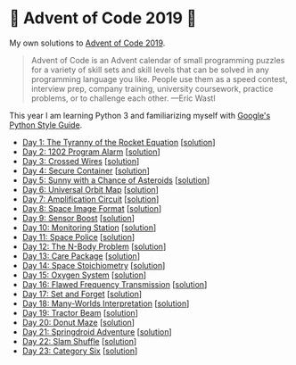 # 🎄 Advent of Code 2019 🎄

My own solutions to [Advent of Code 2019](https://adventofcode.com/2019).

> Advent of Code is an Advent calendar of small programming puzzles for a variety of skill sets and skill levels that can be solved in any programming language you like. People use them as a speed contest, interview prep, company training, university coursework, practice problems, or to challenge each other.  —Eric Wastl

This year I am learning Python 3 and familiarizing myself with [Google's Python Style Guide](http://google.github.io/styleguide/pyguide.html).

* [Day 1: The Tyranny of the Rocket Equation](https://adventofcode.com/2019/day/1) [[solution](https://github.com/loociano/advent-of-code/blob/master/aoc2019/src/day01/solution.py)]
* [Day 2: 1202 Program Alarm](https://adventofcode.com/2019/day/2) [[solution](https://github.com/loociano/advent-of-code/blob/master/aoc2019/src/day02/solution.py)]
* [Day 3: Crossed Wires](https://adventofcode.com/2019/day/3) [[solution](https://github.com/loociano/advent-of-code/blob/master/aoc2019/src/day03/solution.py)]
* [Day 4: Secure Container](https://adventofcode.com/2019/day/4) [[solution](https://github.com/loociano/advent-of-code/blob/master/aoc2019/src/day04/solution.py)]
* [Day 5: Sunny with a Chance of Asteroids](https://adventofcode.com/2019/day/5) [[solution](https://github.com/loociano/advent-of-code/blob/master/aoc2019/src/day05/solution.py)]
* [Day 6: Universal Orbit Map](https://adventofcode.com/2019/day/6) [[solution](https://github.com/loociano/advent-of-code/blob/master/aoc2019/src/day06/solution.py)]
* [Day 7: Amplification Circuit](https://adventofcode.com/2019/day/7) [[solution](https://github.com/loociano/advent-of-code/blob/master/aoc2019/src/day07/solution.py)]
* [Day 8: Space Image Format](https://adventofcode.com/2019/day/8) [[solution](https://github.com/loociano/advent-of-code/blob/master/aoc2019/src/day08/solution.py)]
* [Day 9: Sensor Boost](https://adventofcode.com/2019/day/9) [[solution](https://github.com/loociano/advent-of-code/blob/master/aoc2019/src/day09/solution.py)]
* [Day 10: Monitoring Station](https://adventofcode.com/2019/day/10) [[solution](https://github.com/loociano/advent-of-code/blob/master/aoc2019/src/day10/solution.py)]
* [Day 11: Space Police](https://adventofcode.com/2019/day/11) [[solution](https://github.com/loociano/advent-of-code/blob/master/aoc2019/src/day11/solution.py)]
* [Day 12: The N-Body Problem](https://adventofcode.com/2019/day/12) [[solution](https://github.com/loociano/advent-of-code/blob/master/aoc2019/src/day12/solution.py)]
* [Day 13: Care Package](https://adventofcode.com/2019/day/13) [[solution](https://github.com/loociano/advent-of-code/blob/master/aoc2019/src/day13/solution.py)]
* [Day 14: Space Stoichiometry](https://adventofcode.com/2019/day/14) [[solution](https://github.com/loociano/advent-of-code/blob/master/aoc2019/src/day14/solution.py)]
* [Day 15: Oxygen System](https://adventofcode.com/2019/day/15) [[solution](https://github.com/loociano/advent-of-code/blob/master/aoc2019/src/day15/solution.py)]
* [Day 16: Flawed Frequency Transmission](https://adventofcode.com/2019/day/16) [[solution](https://github.com/loociano/advent-of-code/blob/master/aoc2019/src/day16/solution.py)]
* [Day 17: Set and Forget](https://adventofcode.com/2019/day/17) [[solution](https://github.com/loociano/advent-of-code/blob/master/aoc2019/src/day17/solution.py)]
* [Day 18: Many-Worlds Interpretation](https://adventofcode.com/2019/day/18) [[solution](https://github.com/loociano/advent-of-code/blob/master/aoc2019/src/day18/solution.py)]
* [Day 19: Tractor Beam](https://adventofcode.com/2019/day/19) [[solution](https://github.com/loociano/advent-of-code/blob/master/aoc2019/src/day19/solution.py)]
* [Day 20: Donut Maze](https://adventofcode.com/2019/day/20) [[solution](https://github.com/loociano/advent-of-code/blob/master/aoc2019/src/day20/solution.py)]
* [Day 21: Springdroid Adventure](https://adventofcode.com/2019/day/21) [[solution](https://github.com/loociano/advent-of-code/blob/master/aoc2019/src/day21/solution.py)]
* [Day 22: Slam Shuffle](https://adventofcode.com/2019/day/22) [[solution](https://github.com/loociano/advent-of-code/blob/master/aoc2019/src/day22/solution.py)]
* [Day 23: Category Six](https://adventofcode.com/2019/day/23) [[solution](https://github.com/loociano/advent-of-code/blob/master/aoc2019/src/day23/solution.py)]